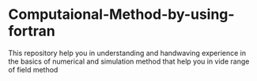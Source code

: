 # Computaional-Method-by-using-fortran
This repository help you in understanding and handwaving experience in the basics of numerical and simulation method that help you in vide range of field method 
